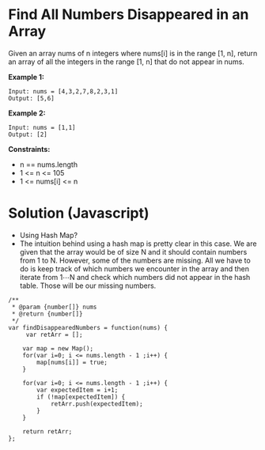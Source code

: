 # Find All Numbers Disappeared in an Array

Given an array nums of n integers where nums[i] is in the range [1, n], return an array of all the integers in the range [1, n] that do not appear in nums.

 

**Example 1:**
```
Input: nums = [4,3,2,7,8,2,3,1]
Output: [5,6]
```

**Example 2:**
```
Input: nums = [1,1]
Output: [2]
```

**Constraints:**

* n == nums.length
* 1 <= n <= 105
* 1 <= nums[i] <= n

# Solution (Javascript)
* Using Hash Map?
* The intuition behind using a hash map is pretty clear in this case. We are given that the array would be of size N and it should contain numbers from 1 to N. However, some of the numbers are missing. All we have to do is keep track of which numbers we encounter in the array and then iterate from 1⋯N and check which numbers did not appear in the hash table. Those will be our missing numbers.
```
/**
 * @param {number[]} nums
 * @return {number[]}
 */
var findDisappearedNumbers = function(nums) {
     var retArr = [];

    var map = new Map();
    for(var i=0; i <= nums.length - 1 ;i++) {
        map[nums[i]] = true;
    }

    for(var i=0; i <= nums.length - 1 ;i++) {
        var expectedItem = i+1;
        if (!map[expectedItem]) {
            retArr.push(expectedItem);
        }
    }
    
    return retArr;
};
```
